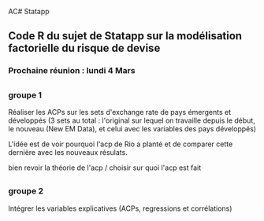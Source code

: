 AC# Statapp
## Code R du sujet de Statapp sur la modélisation factorielle du risque de devise 

### Prochaine réunion : lundi 4 Mars 

##
### groupe 1

Réaliser les ACPs sur les sets d'exchange rate de pays émergents et développés (3 sets au total : l'original sur lequel on travaille depuis le début, le nouveau (New EM Data), et celui avec les variables des pays développés) 

L'idée est de voir pourquoi l'acp de Rio a planté et de comparer cette dernière avec les nouveaux résulats. 

bien revoir la théorie de l'acp / choisir sur quoi l'acp est fait

##
### groupe 2 

Intégrer les variables explicatives (ACPs, regressions et corrélations)

